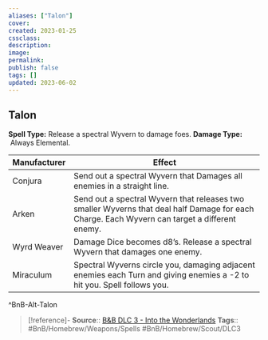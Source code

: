 ```yaml
---
aliases: ["Talon"]
cover: 
created: 2023-01-25
cssclass: 
description: 
image: 
permalink: 
publish: false
tags: []
updated: 2023-06-02
---
```


## Talon

**Spell Type:** Release a spectral Wyvern to damage foes.
**Damage Type:**  Always Elemental.

| Manufacturer | Effect |
|---|---|
| Conjura | Send out a spectral Wyvern that Damages all enemies in a straight line. |
| Arken | Send out a spectral Wyvern that releases two smaller Wyverns that deal half Damage for each Charge. Each Wyvern can target a different enemy. |
| Wyrd Weaver | Damage Dice becomes d8’s. Release a spectral Wyvern that damages one enemy. |
| Miraculum | Spectral Wyverns circle you, damaging adjacent enemies each Turn and giving enemies a -2 to hit you. Spell follows you. |
^BnB-Alt-Talon

> [!reference]-
> **Source**:: [B&B DLC 3 - Into the Wonderlands](https://docs.google.com/document/d/1MLOgrWwcLNTnP9PuXrKiLImy7SUh4hXO8arVUAlmdp0/edit)
> **Tags**:: #BnB/Homebrew/Weapons/Spells #BnB/Homebrew/Scout/DLC3 
